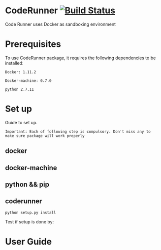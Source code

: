 # CodeRunner [![Build Status](https://travis-ci.org/nguyenhoangson/CodeRunner.svg?branch=master)](https://travis-ci.org/nguyenhoangson/CodeRunner)


Code Runner uses Docker as sandboxing environment

# Prerequisites
To use CodeRunner package, it requires the following dependencies to be installed: 

```console
Docker: 1.11.2 
```

```console
Docker-machine: 0.7.0
```

```console
python 2.7.11
```

# Set up 
Guide to set up. 

```console
Important: Each of following step is compulsory. Don't miss any to make sure package will work properly  
```

## docker

## docker-machine 

## python && pip 

## coderunner


```console
python setup.py install 
```

Test if setup is done by: 
# User Guide 


